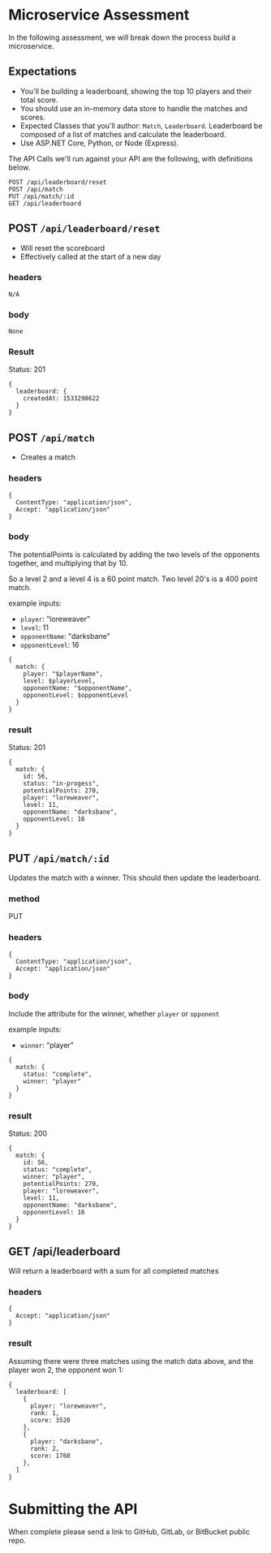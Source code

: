 # Microservice Assessment

In the following assessment, we will break down the process build a microservice.

## Expectations

- You'll be building a leaderboard, showing the top 10 players and their total score.
- You should use an in-memory data store to handle the matches and scores.
- Expected Classes that you'll author: `Match`, `Leaderboard`. Leaderboard be composed of a list of matches and calculate the leaderboard.
- Use ASP.NET Core, Python, or Node (Express).

The API Calls we'll run against your API are the following, with definitions below.

```
POST /api/leaderboard/reset
POST /api/match
PUT /api/match/:id
GET /api/leaderboard
```

## POST `/api/leaderboard/reset`

- Will reset the scoreboard
- Effectively called at the start of a new day

### headers

```
N/A
```

### body

```
None
```

### Result

Status: 201

```
{
  leaderboard: {
    createdAt: 1533298622
  }
}
```

## POST `/api/match`

- Creates a match

### headers

```
{
  ContentType: "application/json",
  Accept: "application/json"
}
```

### body

The potentialPoints is calculated by adding the two levels of the opponents together, and multiplying that by 10.

So a level 2 and a level 4 is a 60 point match. Two level 20's is a 400 point match.

example inputs:

- `player`: "loreweaver"
- `level`: 11
- `opponentName`: "darksbane"
- `opponentLevel`: 16

```
{
  match: {
    player: "$playerName",
    level: $playerLevel,
    opponentName: "$opponentName",
    opponentLevel: $opponentLevel
  }
}
```

### result

Status: 201

```
{
  match: {
    id: 56,
    status: "in-progess",
    potentialPoints: 270,
    player: "loreweaver",
    level: 11,
    opponentName: "darksbane",
    opponentLevel: 16
  }
}
```

## PUT `/api/match/:id`

Updates the match with a winner. This should then update the leaderboard.

### method

PUT

### headers

```
{
  ContentType: "application/json",
  Accept: "application/json"
}
```

### body

Include the attribute for the winner, whether `player` or `opponent`

example inputs:

- `winner`: "player"

```
{
  match: {
    status: "complete",
    winner: "player"
  }
}
```

### result

Status: 200

```
{
  match: {
    id: 56,
    status: "complete",
    winner: "player",
    potentialPoints: 270,
    player: "loreweaver",
    level: 11,
    opponentName: "darksbane",
    opponentLevel: 16
  }
}
```

## GET /api/leaderboard

Will return a leaderboard with a sum for all completed matches

### headers

```
{
  Accept: "application/json"
}
```

### result

Assuming there were three matches using the match data above, and the player won 2, the opponent won 1:

```
{
  leaderboard: [
    {
      player: "loreweaver",
      rank: 1,
      score: 3520
    },
    {
      player: "darksbane",
      rank: 2,
      score: 1760
    },
  ]
}
```

# Submitting the API

When complete please send a link to GitHub, GitLab, or BitBucket public repo.

